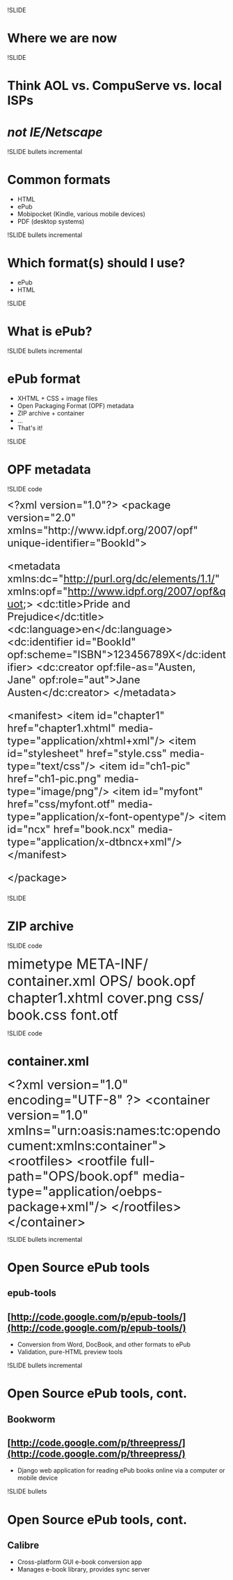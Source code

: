 !SLIDE

# Where we are now #

!SLIDE

# Think AOL vs. CompuServe vs. local ISPs #
# _not IE/Netscape_ #

!SLIDE bullets incremental

# Common formats #

* HTML
* ePub
* Mobipocket (Kindle, various mobile devices)
* PDF (desktop systems)

!SLIDE bullets incremental

# Which format(s) should I use? #

* ePub
* HTML

!SLIDE 

# What is ePub? #

!SLIDE bullets incremental

# ePub format #

* XHTML + CSS + image files
* Open Packaging Format (OPF) metadata
* ZIP archive + container
* ...
* That's it!

!SLIDE

# OPF metadata

!SLIDE code

<div style="font-size: 18pt;">
&lt;?xml version=&quot;1.0&quot;?&gt;
&lt;package version=&quot;2.0&quot; 
 xmlns=&quot;http://www.idpf.org/2007/opf&quot; unique-identifier=&quot;BookId&quot;&gt;
 
 &lt;metadata xmlns:dc=&quot;http://purl.org/dc/elements/1.1/&quot; 
  xmlns:opf=&quot;http://www.idpf.org/2007/opf&quot;&gt;
  &lt;dc:title&gt;Pride and Prejudice&lt;/dc:title&gt;
  &lt;dc:language&gt;en&lt;/dc:language&gt;
  &lt;dc:identifier id=&quot;BookId&quot; opf:scheme=&quot;ISBN&quot;&gt;123456789X&lt;/dc:identifier&gt;
   &lt;dc:creator opf:file-as=&quot;Austen, Jane&quot; 
    opf:role=&quot;aut&quot;&gt;Jane Austen&lt;/dc:creator&gt;
 &lt;/metadata&gt;
 
 &lt;manifest&gt;
  &lt;item id=&quot;chapter1&quot; href=&quot;chapter1.xhtml&quot; 
   media-type=&quot;application/xhtml+xml&quot;/&gt;
  &lt;item id=&quot;stylesheet&quot; href=&quot;style.css&quot; 
   media-type=&quot;text/css&quot;/&gt;
  &lt;item id=&quot;ch1-pic&quot; href=&quot;ch1-pic.png&quot; 
   media-type=&quot;image/png&quot;/&gt;
  &lt;item id=&quot;myfont&quot; href=&quot;css/myfont.otf&quot; 
   media-type=&quot;application/x-font-opentype&quot;/&gt;
  &lt;item id=&quot;ncx&quot; href=&quot;book.ncx&quot; 
   media-type=&quot;application/x-dtbncx+xml&quot;/&gt;
 &lt;/manifest&gt;
 
&lt;/package&gt;
</div>

!SLIDE

# ZIP archive

!SLIDE code

<div style="font-size: 24pt;">
mimetype
META-INF/
  container.xml
OPS/
  book.opf
  chapter1.xhtml
  cover.png
  css/
    book.css
    font.otf
</div>

!SLIDE code

# container.xml #

<div style="font-size: 22pt;">
&lt;?xml version=&quot;1.0&quot; encoding=&quot;UTF-8&quot; ?&gt;
&lt;container version=&quot;1.0&quot; 
 xmlns=&quot;urn:oasis:names:tc:opendocument:xmlns:container&quot;&gt;
  &lt;rootfiles&gt;
    &lt;rootfile full-path=&quot;OPS/book.opf&quot; 
     media-type=&quot;application/oebps-package+xml&quot;/&gt;
  &lt;/rootfiles&gt;
&lt;/container&gt;
</div>

!SLIDE bullets incremental

# Open Source ePub tools #

## epub-tools ##
## [http://code.google.com/p/epub-tools/](http://code.google.com/p/epub-tools/) ##

* Conversion from Word, DocBook, and other formats to ePub
* Validation, pure-HTML preview tools

!SLIDE bullets incremental

# Open Source ePub tools, cont. #

## Bookworm ##
## [http://code.google.com/p/threepress/](http://code.google.com/p/threepress/)

* Django web application for reading ePub books online via a computer or mobile device

!SLIDE bullets

# Open Source ePub tools, cont. #

## Calibre ##

* Cross-platform GUI e-book conversion app
* Manages e-book library, provides sync server
